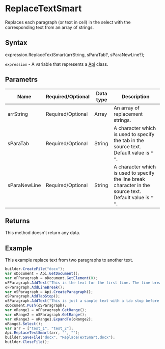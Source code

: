 # ReplaceTextSmart

Replaces each paragraph (or text in cell) in the select with the corresponding text from an array of strings.

## Syntax

expression.ReplaceTextSmart(arrString, sParaTab?, sParaNewLine?);

`expression` - A variable that represents a [Api](../Api.md) class.

## Parametrs

| **Name** | **Required/Optional** | **Data type** | **Description** |
| ------------- | ------------- | ------------- | ------------- |
| arrString | Required/Optional | Array<String> | An array of replacement strings. |
| sParaTab | Required/Optional | String | A character which is used to specify the tab in the source text. Default value is `" "`. |
| sParaNewLine | Required/Optional | String | A character which is used to specify the line break character in the source text. Default value is `" "`. |

## Returns

This method doesn't return any data.

## Example

This example replace text from two paragraphs to another text.

```javascript
builder.CreateFile("docx");
var oDocument = Api.GetDocument();
var oFParagraph = oDocument.GetElement(0);
oFParagraph.AddText("This is the text for the first line. The line break is added after it.");
oFParagraph.AddLineBreak();
var oSParagraph = Api.CreateParagraph();
oSParagraph.AddTabStop();
oSParagraph.AddText("This is just a sample text with a tab stop before it.");
oDocument.Push(oSParagraph);
var oRange1 = oFParagraph.GetRange();
var oRange2 = oSParagraph.GetRange();
var oRange3 = oRange1.ExpandTo(oRange2);
oRange3.Select();
var arr = ["test_1", "test_2"];
Api.ReplaceTextSmart(arr, "", "");
builder.SaveFile("docx", "ReplaceTextSmart.docx");
builder.CloseFile();
```
